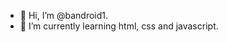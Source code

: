 - 👋 Hi, I’m @bandroid1.
- 🌱 I’m currently learning html, css and javascript.



<!---
bandroid1/bandroid1 is a ✨ special ✨ repository because its `README.md` (this file) appears on your GitHub profile.
You can click the Preview link to take a look at your changes.
--->
